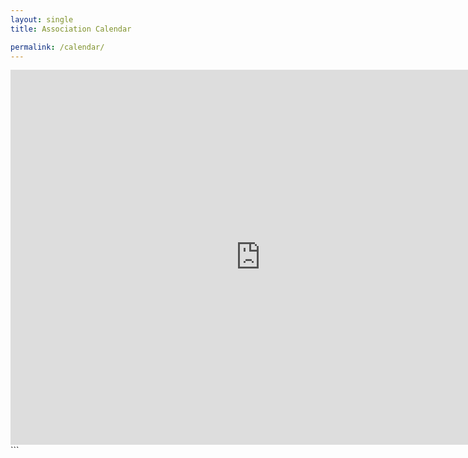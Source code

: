 ```yaml
---
layout: single
title: Association Calendar

permalink: /calendar/
---
```


<iframe src="https://calendar.google.com/calendar/embed?src=yourassociation%40gmail.com&ctz=America%2FNew_York" style="border: 0" width="800" height="600" frameborder="0" scrolling="no"></iframe>
```